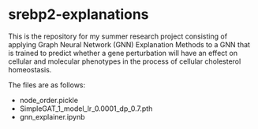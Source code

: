 # srebp2-explanations

This is the repository for my summer research project consisting of applying Graph Neural Network (GNN) Explanation Methods to a GNN that is trained to predict whether a gene perturbation will have an effect on cellular and molecular phenotypes in the process of cellular cholesterol homeostasis. 

The files are as follows: 

- node_order.pickle
- SimpleGAT_1_model_lr_0.0001_dp_0.7.pth
- gnn_explainer.ipynb

